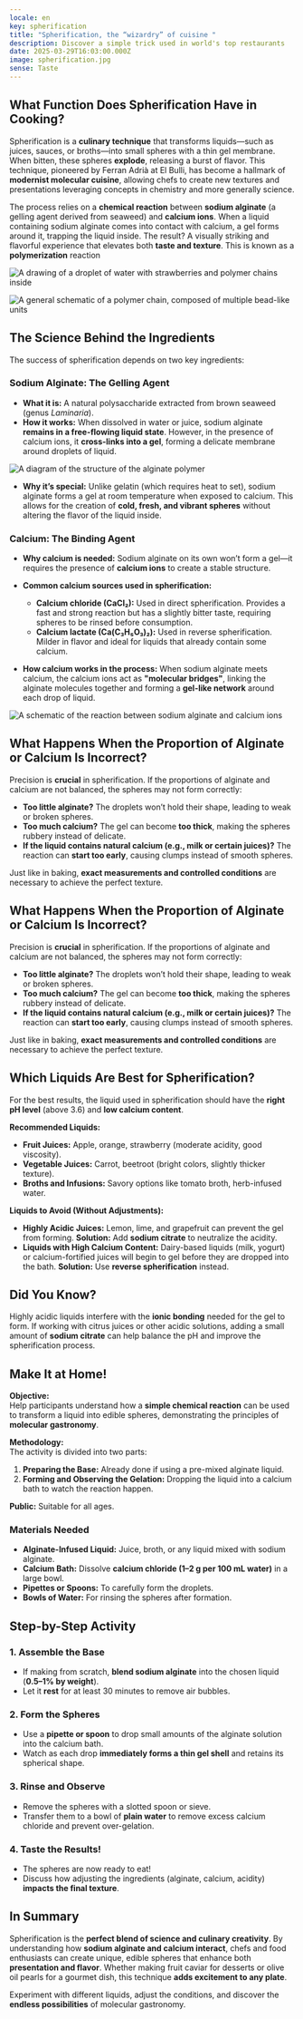 ```yaml
---
locale: en
key: spherification
title: "Spherification, the “wizardry” of cuisine "
description: Discover a simple trick used in world's top restaurants
date: 2025-03-29T16:03:00.000Z
image: spherification.jpg
sense: Taste
---
```

## **What Function Does Spherification Have in Cooking?**

Spherification is a **culinary technique** that transforms liquids—such as juices, sauces, or broths—into small spheres with a thin gel membrane. When bitten, these spheres **explode**, releasing a burst of flavor. This technique, pioneered by Ferran Adrià at El Bulli, has become a hallmark of **modernist molecular cuisine**, allowing chefs to create new textures and presentations leveraging concepts in chemistry and more generally science.

The process relies on a **chemical reaction** between **sodium alginate** (a gelling agent derived from seaweed) and **calcium ions**. When a liquid containing sodium alginate comes into contact with calcium, a gel forms around it, trapping the liquid inside. The result? A visually striking and flavorful experience that elevates both **taste and texture**. This is known as a **polymerization** reaction

![A drawing of a droplet of water with strawberries and polymer chains inside](/decap_assets/taste_droplet.png)

![A general schematic of a polymer chain, composed of multiple bead-like units](/decap_assets/taste_chain.png)

## **The Science Behind the Ingredients**

The success of spherification depends on two key ingredients:

### **Sodium Alginate: The Gelling Agent**

* **What it is:** A natural polysaccharide extracted from brown seaweed (genus *Laminaria*).
* **How it works:** When dissolved in water or juice, sodium alginate **remains in a free-flowing liquid state**. However, in the presence of calcium ions, it **cross-links into a gel**, forming a delicate membrane around droplets of liquid.

![A diagram of the structure of the alginate polymer](/decap_assets/taste_alginate.png)

* **Why it’s special:** Unlike gelatin (which requires heat to set), sodium alginate forms a gel at room temperature when exposed to calcium. This allows for the creation of **cold, fresh, and vibrant spheres** without altering the flavor of the liquid inside.

### **Calcium: The Binding Agent**

* **Why calcium is needed:** Sodium alginate on its own won’t form a gel—it requires the presence of **calcium ions** to create a stable structure.
* **Common calcium sources used in spherification:**

  * **Calcium chloride (CaCl₂):** Used in direct spherification. Provides a fast and strong reaction but has a slightly bitter taste, requiring spheres to be rinsed before consumption.
  * **Calcium lactate (Ca(C₃H₅O₃)₂):** Used in reverse spherification. Milder in flavor and ideal for liquids that already contain some calcium.
* **How calcium works in the process:** When sodium alginate meets calcium, the calcium ions act as **"molecular bridges"**, linking the alginate molecules together and forming a **gel-like network** around each drop of liquid.

![A schematic of the reaction between sodium alginate and calcium ions](/decap_assets/taste_reaction.png)

## **What Happens When the Proportion of Alginate or Calcium Is Incorrect?**

Precision is **crucial** in spherification. If the proportions of alginate and calcium are not balanced, the spheres may not form correctly:

* **Too little alginate?** The droplets won’t hold their shape, leading to weak or broken spheres.
* **Too much calcium?** The gel can become **too thick**, making the spheres rubbery instead of delicate.
* **If the liquid contains natural calcium (e.g., milk or certain juices)?** The reaction can **start too early**, causing clumps instead of smooth spheres.

Just like in baking, **exact measurements and controlled conditions** are necessary to achieve the perfect texture.

## **What Happens When the Proportion of Alginate or Calcium Is Incorrect?**

Precision is **crucial** in spherification. If the proportions of alginate and calcium are not balanced, the spheres may not form correctly:

* **Too little alginate?** The droplets won’t hold their shape, leading to weak or broken spheres.
* **Too much calcium?** The gel can become **too thick**, making the spheres rubbery instead of delicate.
* **If the liquid contains natural calcium (e.g., milk or certain juices)?** The reaction can **start too early**, causing clumps instead of smooth spheres.

Just like in baking, **exact measurements and controlled conditions** are necessary to achieve the perfect texture.

## **Which Liquids Are Best for Spherification?**

For the best results, the liquid used in spherification should have the **right pH level** (above 3.6) and **low calcium content**.

**Recommended Liquids:**

* **Fruit Juices:** Apple, orange, strawberry (moderate acidity, good viscosity).
* **Vegetable Juices:** Carrot, beetroot (bright colors, slightly thicker texture).
* **Broths and Infusions:** Savory options like tomato broth, herb-infused water.

**Liquids to Avoid (Without Adjustments):**

* **Highly Acidic Juices:** Lemon, lime, and grapefruit can prevent the gel from forming. **Solution:** Add **sodium citrate** to neutralize the acidity.
* **Liquids with High Calcium Content:** Dairy-based liquids (milk, yogurt) or calcium-fortified juices will begin to gel before they are dropped into the bath. **Solution:** Use **reverse spherification** instead.

## **Did You Know?**

Highly acidic liquids interfere with the **ionic bonding** needed for the gel to form. If working with citrus juices or other acidic solutions, adding a small amount of **sodium citrate** can help balance the pH and improve the spherification process.

## **Make It at Home!**

**Objective:**\
Help participants understand how a **simple chemical reaction** can be used to transform a liquid into edible spheres, demonstrating the principles of **molecular gastronomy**.

**Methodology:**\
The activity is divided into two parts:

1. **Preparing the Base:** Already done if using a pre-mixed alginate liquid.
2. **Forming and Observing the Gelation:** Dropping the liquid into a calcium bath to watch the reaction happen.

**Public:** Suitable for all ages.

### **Materials Needed**

* **Alginate-Infused Liquid:** Juice, broth, or any liquid mixed with sodium alginate.
* **Calcium Bath:** Dissolve **calcium chloride (1–2 g per 100 mL water)** in a large bowl.
* **Pipettes or Spoons:** To carefully form the droplets.
* **Bowls of Water:** For rinsing the spheres after formation.

## **Step-by-Step Activity**

### **1. Assemble the Base**

* If making from scratch, **blend sodium alginate** into the chosen liquid (**0.5–1% by weight**).
* Let it **rest** for at least 30 minutes to remove air bubbles.

### **2. Form the Spheres**

* Use a **pipette or spoon** to drop small amounts of the alginate solution into the calcium bath.
* Watch as each drop **immediately forms a thin gel shell** and retains its spherical shape.

### **3. Rinse and Observe**

* Remove the spheres with a slotted spoon or sieve.
* Transfer them to a bowl of **plain water** to remove excess calcium chloride and prevent over-gelation.

### **4. Taste the Results!**

* The spheres are now ready to eat!
* Discuss how adjusting the ingredients (alginate, calcium, acidity) **impacts the final texture**.

## **In Summary**

Spherification is the **perfect blend of science and culinary creativity**. By understanding how **sodium alginate and calcium interact**, chefs and food enthusiasts can create unique, edible spheres that enhance both **presentation and flavor**. Whether making fruit caviar for desserts or olive oil pearls for a gourmet dish, this technique **adds excitement to any plate**.

Experiment with different liquids, adjust the conditions, and discover the **endless possibilities** of molecular gastronomy.
